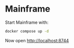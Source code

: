 # Mainframe

Start Mainframe with:

```sh
docker compose up -d
```

Now open <http://localhost:8744>
